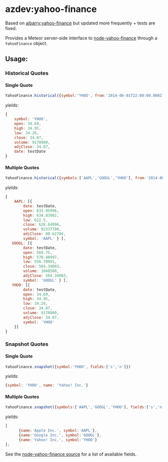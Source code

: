 azdev:yahoo-finance
====================

Based on [ajbarry:yahoo-finance](https://github.com/ajbarry/meteor-yahoo-finance) but updated more frequently + tests are fixed.

Provides a Meteor server-side interface to [node-yahoo-finance](https://github.com/pilwon/node-yahoo-finance) through
a ```YahooFinance``` object.

## Usage:


### Historical Quotes

#### Single Quote

```javascript
YahooFinance.historical({symbol:'YHOO', from:'2014-06-01T22:00:00.000Z', to:'2014-06-01T22:00:00.000Z'})
```

*yields:*

```javascript
{
    symbol: 'YHOO',
    open: 34.69,
    high: 34.95,
    low: 34.28,
    close: 34.87,
    volume: 9178900,
    adjClose: 34.87,
    date: testDate
}
```

#### Multiple Quotes

```javascript
YahooFinance.historical({symbols:['AAPL','GOOGL','YHOO'], from:'2014-06-01T22:00:00.000Z', to:'2014-06-01T22:00:00.000Z'})
```

*yields:*

```javascript
{
    AAPL: [{ 
        date: testDate,
        open: 633.95996,
        high: 634.83002,
        low: 622.5,
        close: 628.64996,
        volume: 92337700,
        adjClose: 88.62704,
        symbol: 'AAPL' } ],
   GOOGL: [{
        date: testDate,
        open: 569.75,
        high: 570.40997,
        low: 556.70001,
        close: 564.34003,
        volume: 1660500,
        adjClose: 564.34003,
        symbol: 'GOOGL' } ],
   YHOO: [{
        date: testDate,
        open: 34.69,
        high: 34.95,
        low: 34.28,
        close: 34.87,
        volume: 9178900,
        adjClose: 34.87,
        symbol: 'YHOO'
    }]
}
```

### Snapshot Quotes

#### Single Quote

```javascript
YahooFinance.snapshot({symbol:'YHOO', fields:['s','n']})
```

*yields:*

```javascript
{symbol: 'YHOO', name: 'Yahoo! Inc.'}
```
#### Multiple Quotes

```javascript
YahooFinance.snapshot({symbols:['AAPL','GOOGL','YHOO'], fields:['s','n']})
```

*yields:*

```javascript
[
      {name:'Apple Inc.', symbol:'AAPL'},
      {name:'Google Inc.', symbol:'GOOGL'},
      {name:'Yahoo! Inc.', symbol:'YHOO'}
];
```

See the [node-yahoo-finance source](https://github.com/pilwon/node-yahoo-finance/blob/master/lib/index.js) for a list
of available fields.
